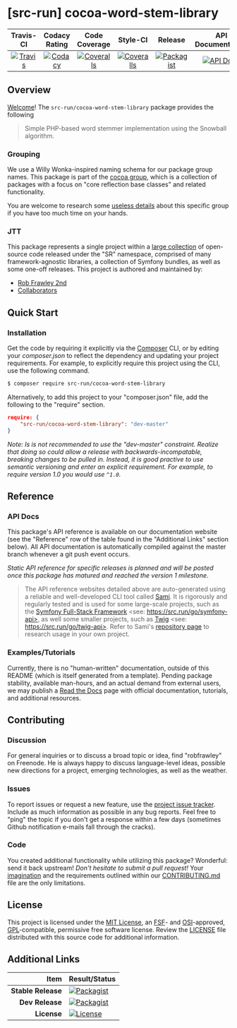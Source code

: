 
# [src-run] cocoa-word-stem-library

|       Travis-CI        |      Codacy Rating      |      Code Coverage      |        Style-CI         |         Release         |    API Documentation    |
|:----------------------:|:-----------------------:|:-----------------------:|:-----------------------:|:-----------------------:|:-----------------------:|
| [![Travis](https://src.run/cocoa-word-stem-library/travis.svg)](https://src.run/cocoa-word-stem-library/travis) | [![Codacy](https://src.run/cocoa-word-stem-library/codacy.svg)](https://src.run/cocoa-word-stem-library/codacy) | [![Coveralls](https://src.run/cocoa-word-stem-library/coveralls.svg)](https://src.run/cocoa-word-stem-library/coveralls) | [![Coveralls](https://src.run/cocoa-word-stem-library/styleci.svg)](https://src.run/cocoa-word-stem-library/styleci) | [![Packagist](https://src.run/cocoa-word-stem-library/packagist.svg)](https://src.run/cocoa-word-stem-library/packagist) | [![API Docs](https://src.run/cocoa-word-stem-library/api.svg)](https://src.run/cocoa-word-stem-library/api) |


## Overview

[Welcome](https://src.run/go/readme_welcome)!
The `src-run/cocoa-word-stem-library` package provides the following

> Simple PHP-based word stemmer implementation using the Snowball algorithm.

### Grouping

We use a Willy Wonka-inspired naming schema for our package group names. This package is part of the
[cocoa group](https://src.run/cocoa-word-stem-library/group), which is a collection of packages with a focus
on "core reflection base classes" and related functionality.

You are welcome to research some [useless details](https://src.run/cocoa-word-stem-library/group_explanation)
about this specific group if you have too much time on your hands.

### JTT

This package represents a single project within a [large collection](https://src.run/go/explore) of open-source code
released under the "SR" namespace, comprised of many framework-agnostic libraries, a collection of Symfony bundles, as
well as some one-off releases. This project is authored and maintained by:

- [Rob Frawley 2nd](https://src.run/rmf)
- [Collaborators](https://src.run/cocoa-word-stem-library/github_collaborators)


## Quick Start

### Installation

Get the code by requiring it explicitly via the [Composer](https://getcomposer.com) CLI, or by editing your
*composer.json* to reflect the dependency and updating your project requirements. For example, to explicitly require
this project using the CLI, use the following command.

```bash
$ composer require src-run/cocoa-word-stem-library
```

Alternatively, to add this project to your "composer.json" file, add the following to the "require" section.

```json
require: {
	"src-run/cocoa-word-stem-library": "dev-master"
}
```

*Note: Is is not recommended to use the "dev-master" constraint. Realize that doing so could allow a release with
backwards-incompatable, breaking changes to be pulled in. Instead, it is good practive to use semantic versioning and
enter an explicit requirement. For example, to require version 1.0 you would use `^1.0`.*


## Reference

### API Docs

This package's API reference is available on our documentation website (see the "Reference" row of the table found in
the "Additional Links" section below). All API documentation is automatically compiled against the master branch
whenever a git push event occurs.

*Static API reference for specific releases is planned and will be posted once this package has matured and reached
the version 1 milestone*.

> The API reference websites detailed above are auto-generated using a reliable and well-developed CLI tool called
> [Sami](https://src.run/go/sami). It is rigorously and regularly tested and is used for some large-scale projects, such
> as the [Symfony Full-Stack Framework](https://src.run/go/symfony) <see: https://src.run/go/symfony-api>, as well some
> smaller projects, such as [Twig](https://src.run/go/sami-twig) <see: https://src.run/go/twig-api>. Refer to Sami's
> [repository page](https://src.run/go/sami) to research usage in your own project.

### Examples/Tutorials

Currently, there is no "human-written" documentation, outside of this README (which is itself generated from a
template). Pending package stability, available man-hours, and an actual demand from external users, we may publish
a [Read the Docs](https://src.run/go/rtd) page with official documentation, tutorials, and additional resources.


## Contributing

### Discussion

For general inquiries or to discuss a broad topic or idea, find "robfrawley" on Freenode. He is always happy to
discuss language-level ideas, possible new directions for a project, emerging technologies, as well as the weather.

### Issues

To report issues or request a new feature, use the [project issue tracker](https://src.run/cocoa-word-stem-library/github_issues).
Include as much information as possible in any bug reports. Feel free to "ping" the topic if you don't get a response
within a few days (sometimes Github notification e-mails fall through the cracks).

### Code

You created additional functionality while utilizing this package? Wonderful: send it back upstream! *Don't hesitate to
submit a pull request!* Your [imagination](https://src.run/go/readme_imagination) and the requirements outlined within
our [CONTRIBUTING.md](https://src.run/cocoa-word-stem-library/contributing) file are the only limitations.


## License

This project is licensed under the [MIT License](https://src.run/go/mit), an [FSF](https://src.run/go/fsf)- and
[OSI](https://src.run/go/osi)-approved, [GPL](https://src.run/go/gpl)-compatible, permissive free software license.
Review the [LICENSE](https://src.run/cocoa-word-stem-library/license) file distributed with this source code for additional
information.


## Additional Links

| Item               | Result/Status                                                                                                      |
|-------------------:|:-------------------------------------------------------------------------------------------------------------------|
| __Stable Release__ | [![Packagist](https://src.run/cocoa-word-stem-library/packagist.svg)](https://src.run/cocoa-word-stem-library/packagist)     |
| __Dev Release__    | [![Packagist](https://src.run/cocoa-word-stem-library/packagist_pre.svg)](https://src.run/cocoa-word-stem-library/packagist) |
| __License__        | [![License](https://src.run/cocoa-word-stem-library/license.svg)](https://src.run/cocoa-word-stem-library/license)           |

